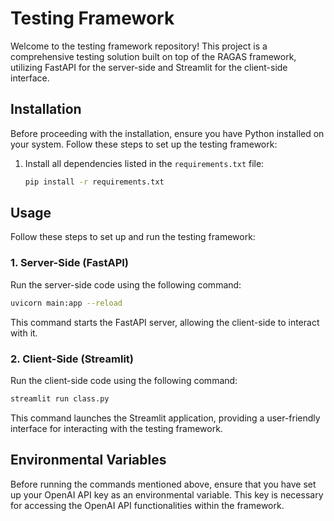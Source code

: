 # Testing Framework 

Welcome to the testing framework repository! This project is a comprehensive testing solution built on top of the RAGAS framework, utilizing FastAPI for the server-side and Streamlit for the client-side interface.

## Installation

Before proceeding with the installation, ensure you have Python installed on your system. Follow these steps to set up the testing framework:

1. Install all dependencies listed in the `requirements.txt` file:

    ```bash
    pip install -r requirements.txt
    ```

## Usage

Follow these steps to set up and run the testing framework:

### 1. Server-Side (FastAPI)

Run the server-side code using the following command:

```bash
uvicorn main:app --reload
```

This command starts the FastAPI server, allowing the client-side to interact with it.

### 2. Client-Side (Streamlit)

Run the client-side code using the following command:

```bash
streamlit run class.py
```

This command launches the Streamlit application, providing a user-friendly interface for interacting with the testing framework.

## Environmental Variables

Before running the commands mentioned above, ensure that you have set up your OpenAI API key as an environmental variable. This key is necessary for accessing the OpenAI API functionalities within the framework.
